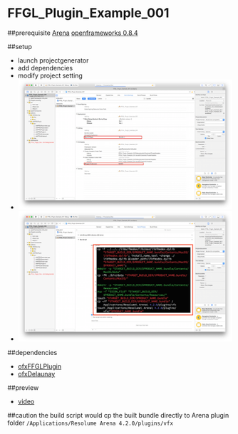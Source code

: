 # FFGL_Plugin_Example_001

##prerequisite
[Arena](https://resolume.com/download/)
[openframeworks 0.8.4](http://www.openframeworks.cc/download/)

##setup

* launch projectgenerator 
* add dependencies
* modify project setting
* ![modify product type and Mach-O type](settings001.png)
* ![modify build script to fit arena folder](settings002.png)

##dependencies

* [ofxFFGLPlugin](https://code.google.com/p/ofxffglplugin/)
* [ofxDelaunay](https://github.com/obviousjim/ofxDelaunay)


##preview

* [video](https://vimeo.com/home/myvideos)


##caution
the build script would cp the built bundle directly to Arena plugin folder ```/Applications/Resolume Arena 4.2.0/plugins/vfx```

